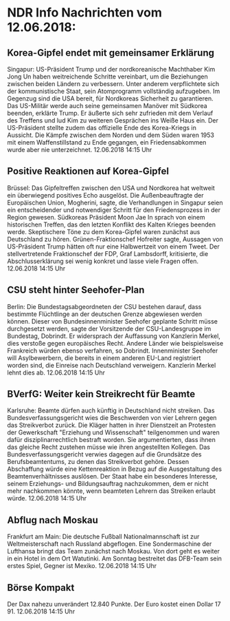# NDR Info Nachrichten vom 12.06.2018:


## Korea-Gipfel endet mit gemeinsamer Erklärung
Singapur: US-Präsident Trump und der nordkoreanische Machthaber Kim Jong Un haben weitreichende Schritte vereinbart, um die Beziehungen zwischen beiden Ländern zu verbessern. Unter anderem verpflichtete sich der kommunistische Staat, sein Atomprogramm vollständig aufzugeben. Im Gegenzug sind die USA bereit, für Nordkoreas Sicherheit zu garantieren. Das US-Militär werde auch seine gemeinsamen Manöver mit Südkorea beenden, erklärte Trump. Er äußerte sich sehr zufrieden mit dem Verlauf des Treffens und lud Kim zu weiteren Gesprächen ins Weiße Haus ein. Der US-Präsident stellte zudem das offizielle Ende des Korea-Kriegs in Aussicht. Die Kämpfe zwischen dem Norden und dem Süden waren 1953 mit einem Waffenstillstand zu Ende gegangen, ein Friedensabkommen wurde aber nie unterzeichnet. 12.06.2018 14:15 Uhr 

## Positive Reaktionen auf Korea-Gipfel
Brüssel: Das Gipfeltreffen zwischen den USA und Nordkorea hat weltweit ein überwiegend positives Echo ausgelöst. Die Außenbeauftragte der Europäischen Union, Mogherini, sagte, die Verhandlungen in Singapur seien ein entscheidender und notwendiger Schritt für den Friedensprozess in der Region gewesen. Südkoreas Präsident Moon Jae In sprach von einem historischen Treffen, das den letzten Konflikt des Kalten Krieges beenden werde. Skeptischere Töne zu dem Korea-Gipfel waren zunächst aus Deutschland zu hören. Grünen-Fraktionschef Hofreiter sagte, Aussagen von US-Präsident Trump hätten oft nur eine Halbwertzeit von einem Tweet. Der stellvertretende Fraktionschef der FDP, Graf Lambsdorff, kritisierte, die Abschlusserklärung sei wenig konkret und lasse viele Fragen offen. 12.06.2018 14:15 Uhr 

## CSU steht hinter Seehofer-Plan
Berlin:	Die Bundestagsabgeordneten der CSU bestehen darauf, dass bestimmte Flüchtlinge an der deutschen Grenze abgewiesen werden können. Dieser von Bundesinnenminister Seehofer geplante Schritt müsse durchgesetzt werden, sagte der Vorsitzende der CSU-Landesgruppe im Bundestag, Dobrindt. Er widersprach der Auffassung von Kanzlerin Merkel, dies verstoße gegen europäisches Recht. Andere Länder wie beispielsweise Frankreich würden ebenso verfahren, so Dobrindt. Innenminister Seehofer will Asylbewerbern, die bereits in einem anderen EU-Land registriert worden sind, die Einreise nach Deutschland verweigern. Kanzlerin Merkel lehnt dies ab. 12.06.2018 14:15 Uhr 

## BVerfG: Weiter kein Streikrecht für Beamte
Karlsruhe: Beamte dürfen auch künftig in Deutschland nicht streiken. Das Bundesverfassungsgericht wies die Beschwerden von vier Lehrern gegen das Streikverbot zurück. Die Kläger hatten in ihrer Dienstzeit an Protesten der Gewerkschaft "Erziehung und Wissenschaft" teilgenommen und waren dafür disziplinarrechtlich bestraft worden. Sie argumentierten, dass ihnen das gleiche Recht zustehen müsse wie ihren angestellten Kollegen. Das Bundesverfassungsgericht verwies dagegen auf die Grundsätze des Berufsbeamtentums, zu denen das Streikverbot gehöre. Dessen Abschaffung würde eine Kettenreaktion in Bezug auf die Ausgestaltung des Beamtenverhältnisses auslösen. Der Staat habe ein besonderes Interesse, seinem Erziehungs- und Bildungsauftrag nachzukommen, dem er nicht mehr nachkommen könnte, wenn beamteten Lehrern das Streiken erlaubt würde. 12.06.2018 14:15 Uhr 

## Abflug nach Moskau
Frankfurt am Main: Die deutsche Fußball Nationalmannschaft ist zur Weltmeisterschaft nach Russland abgeflogen. Eine Sondermaschine der Lufthansa bringt das Team zunächst nach Moskau. Von dort geht es weiter in ein Hotel in dem Ort Watutinki. Am Sonntag bestreitet das DFB-Team sein erstes Spiel, Gegner ist Mexiko. 12.06.2018 14:15 Uhr 

## Börse Kompakt
Der Dax nahezu unverändert 12.840 Punkte. Der Euro kostet einen Dollar 17 91. 12.06.2018 14:15 Uhr 

